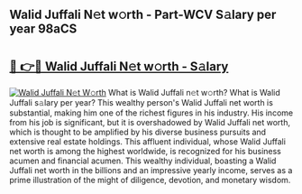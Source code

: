 ## Walid Juffali N𝚎t w𝚘rth - Part-WCV S𝚊lary per year 98aCS

# <h2><a href="http://gc1z56x.nevu.top/?p=Walid+Juffali">🔗 👉🔴 Walid Juffali N𝚎t w𝚘rth - S𝚊lary</a></h2>

[![Walid Juffali N𝚎t W𝚘rth](https://i.imgur.com/Oavwk0R.jpeg)](http://gc1z56x.nevu.top/?p=Walid+Juffali)
What is Walid Juffali n𝚎t w𝚘rth? What is Walid Juffali s𝚊lary per year?
This wealthy person's Walid Juffali net worth is substantial, making him one of the richest figures in his industry. His income from his job is significant, but it is overshadowed by Walid Juffali net worth, which is thought to be amplified by his diverse business pursuits and extensive real estate holdings. This affluent individual, whose Walid Juffali net worth is among the highest worldwide, is recognized for his business acumen and financial acumen. This wealthy individual, boasting a Walid Juffali net worth in the billions and an impressive yearly income, serves as a prime illustration of the might of diligence, devotion, and monetary wisdom.

